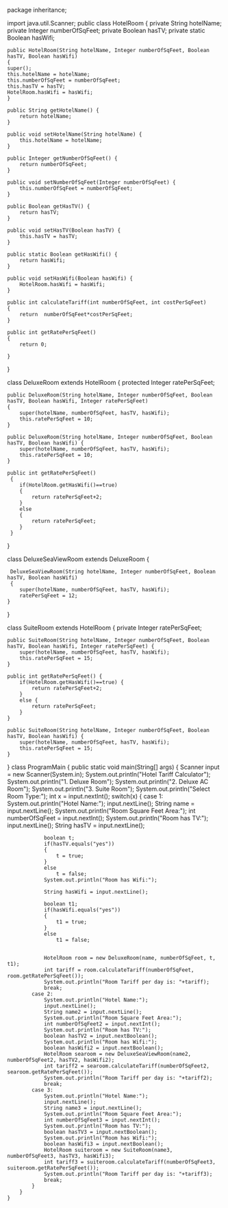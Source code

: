 package inheritance;

import java.util.Scanner;
public class HotelRoom 
{
 private String hotelName;
 private Integer numberOfSqFeet;
 private Boolean hasTV;
 private static Boolean hasWifi;

    public HotelRoom(String hotelName, Integer numberOfSqFeet, Boolean hasTV, Boolean hasWifi)
    {
	super();
	this.hotelName = hotelName;
	this.numberOfSqFeet = numberOfSqFeet;
	this.hasTV = hasTV;
	HotelRoom.hasWifi = hasWifi;
    }

	public String getHotelName() {
		return hotelName;
	}

	public void setHotelName(String hotelName) {
		this.hotelName = hotelName;
	}

	public Integer getNumberOfSqFeet() {
		return numberOfSqFeet;
	}

	public void setNumberOfSqFeet(Integer numberOfSqFeet) {
		this.numberOfSqFeet = numberOfSqFeet;
	}

	public Boolean getHasTV() {
		return hasTV;
	}

	public void setHasTV(Boolean hasTV) {
		this.hasTV = hasTV;
	}

	public static Boolean getHasWifi() {
		return hasWifi;
	}

	public void setHasWifi(Boolean hasWifi) {
		HotelRoom.hasWifi = hasWifi;
	}
    
    public int calculateTariff(int numberOfSqFeet, int costPerSqFeet)
    {
    	return  numberOfSqFeet*costPerSqFeet;
    }
    
    public int getRatePerSqFeet()
    {
		return 0;
    	
    }
}

class DeluxeRoom extends HotelRoom
{
	protected Integer ratePerSqFeet;

	public DeluxeRoom(String hotelName, Integer numberOfSqFeet, Boolean hasTV, Boolean hasWifi, Integer ratePerSqFeet)
	{
		super(hotelName, numberOfSqFeet, hasTV, hasWifi);
		this.ratePerSqFeet = 10;
	}
	
	public DeluxeRoom(String hotelName, Integer numberOfSqFeet, Boolean hasTV, Boolean hasWifi) {
		super(hotelName, numberOfSqFeet, hasTV, hasWifi);
		this.ratePerSqFeet = 10;
	}
	
	public int getRatePerSqFeet() 
	 {
		if(HotelRoom.getHasWifi()==true) 
		{
			return ratePerSqFeet+2;
		}
		else
		{
			return ratePerSqFeet;
		}
     }
}

class DeluxeSeaViewRoom extends DeluxeRoom 
{

	 DeluxeSeaViewRoom(String hotelName, Integer numberOfSqFeet, Boolean hasTV, Boolean hasWifi)
	 {
		super(hotelName, numberOfSqFeet, hasTV, hasWifi);
		ratePerSqFeet = 12;
	}
	
}

class SuiteRoom extends HotelRoom
{
	private Integer ratePerSqFeet;

	public SuiteRoom(String hotelName, Integer numberOfSqFeet, Boolean hasTV, Boolean hasWifi, Integer ratePerSqFeet) {
		super(hotelName, numberOfSqFeet, hasTV, hasWifi);
		this.ratePerSqFeet = 15;
	}
	
	public int getRatePerSqFeet() {
		if(HotelRoom.getHasWifi()==true) {
			return ratePerSqFeet+2;
		}
		else {
			return ratePerSqFeet;
		}
	}
	
	public SuiteRoom(String hotelName, Integer numberOfSqFeet, Boolean hasTV, Boolean hasWifi) {
		super(hotelName, numberOfSqFeet, hasTV, hasWifi);
		this.ratePerSqFeet = 15;
	}
	
}
class ProgramMain
{
	 public static void main(String[] args)
	 {
		 Scanner input = new Scanner(System.in);
			System.out.println("Hotel Tariff Calculator");
			System.out.println("1. Deluxe Room");
			System.out.println("2. Deluxe AC Room");
			System.out.println("3. Suite Room");
			System.out.println("Select Room Type:");
			int x = input.nextInt();
			switch(x) {
			case 1:
				System.out.println("Hotel Name:");
				input.nextLine();
				String name = input.nextLine();
				System.out.println("Room Square Feet Area:");
				int numberOfSqFeet = input.nextInt();
				System.out.println("Room has TV:");
				input.nextLine();
				String hasTV = input.nextLine();
				
				boolean t;
				if(hasTV.equals("yes"))
				{
					t = true;
				}
				else 
					t = false;
				System.out.println("Room has Wifi:");
				
                String hasWifi = input.nextLine();
				
				boolean t1;
				if(hasWifi.equals("yes"))
				{
					t1 = true;
				}
				else 
					t1 = false;
				
				
				HotelRoom room = new DeluxeRoom(name, numberOfSqFeet, t, t1);
				int tariff = room.calculateTariff(numberOfSqFeet, room.getRatePerSqFeet());
				System.out.println("Room Tariff per day is: "+tariff);
				break;
			case 2:
				System.out.println("Hotel Name:");
				input.nextLine();
				String name2 = input.nextLine();
				System.out.println("Room Square Feet Area:");
				int numberOfSqFeet2 = input.nextInt();
				System.out.println("Room has TV:");
				boolean hasTV2 = input.nextBoolean();
				System.out.println("Room has Wifi:");
				boolean hasWifi2 = input.nextBoolean();
				HotelRoom searoom = new DeluxeSeaViewRoom(name2, numberOfSqFeet2, hasTV2, hasWifi2);
				int tariff2 = searoom.calculateTariff(numberOfSqFeet2, searoom.getRatePerSqFeet());
				System.out.println("Room Tariff per day is: "+tariff2);
				break;
			case 3:
				System.out.println("Hotel Name:");
				input.nextLine();
				String name3 = input.nextLine();
				System.out.println("Room Square Feet Area:");
				int numberOfSqFeet3 = input.nextInt();
				System.out.println("Room has TV:");
				boolean hasTV3 = input.nextBoolean();
				System.out.println("Room has Wifi:");
				boolean hasWifi3 = input.nextBoolean();
				HotelRoom suiteroom = new SuiteRoom(name3, numberOfSqFeet3, hasTV3, hasWifi3);
				int tariff3 = suiteroom.calculateTariff(numberOfSqFeet3, suiteroom.getRatePerSqFeet());
				System.out.println("Room Tariff per day is: "+tariff3);
				break;
			}
		}
	}
